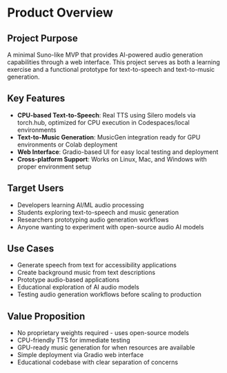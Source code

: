 # Product Overview

## Project Purpose
A minimal Suno-like MVP that provides AI-powered audio generation capabilities through a web interface. This project serves as both a learning exercise and a functional prototype for text-to-speech and text-to-music generation.

## Key Features
- **CPU-based Text-to-Speech**: Real TTS using Silero models via torch.hub, optimized for CPU execution in Codespaces/local environments
- **Text-to-Music Generation**: MusicGen integration ready for GPU environments or Colab deployment
- **Web Interface**: Gradio-based UI for easy local testing and deployment
- **Cross-platform Support**: Works on Linux, Mac, and Windows with proper environment setup

## Target Users
- Developers learning AI/ML audio processing
- Students exploring text-to-speech and music generation
- Researchers prototyping audio generation workflows
- Anyone wanting to experiment with open-source audio AI models

## Use Cases
- Generate speech from text for accessibility applications
- Create background music from text descriptions
- Prototype audio-based applications
- Educational exploration of AI audio models
- Testing audio generation workflows before scaling to production

## Value Proposition
- No proprietary weights required - uses open-source models
- CPU-friendly TTS for immediate testing
- GPU-ready music generation for when resources are available
- Simple deployment via Gradio web interface
- Educational codebase with clear separation of concerns